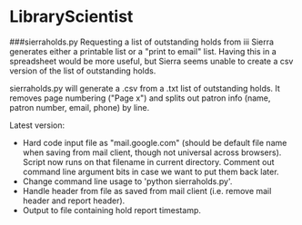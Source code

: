 # LibraryScientist

###sierraholds.py
Requesting a list of outstanding holds from iii Sierra generates either a printable list or a "print to email" list. Having this in a spreadsheet would be more useful, but Sierra seems unable to create a csv version of the list of outstanding holds.

sierraholds.py will generate a .csv from a .txt list of outstanding holds. It removes page numbering ("Page x") and splits out patron info (name, patron number, email, phone) by line.

Latest version:
- Hard code input file as "mail.google.com" (should be default file name when saving from mail client, though not universal across browsers). Script now runs on that filename in current directory. Comment out command line argument bits in case we want to put them back later.
- Change command line usage to 'python sierraholds.py'.
- Handle header from file as saved from mail client (i.e. remove mail header and report header).
- Output to file containing hold report timestamp.
